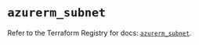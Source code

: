 # `azurerm_subnet`

Refer to the Terraform Registry for docs: [`azurerm_subnet`](https://registry.terraform.io/providers/hashicorp/azurerm/3.97.1/docs/resources/subnet).
